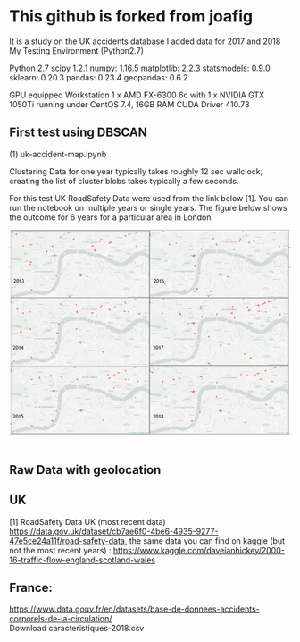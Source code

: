 # This github is forked from joafig

It is a study on the UK accidents database
I added data for 2017 and 2018 
My Testing Environment (Python2.7)

Python 2.7
scipy 1.2.1
numpy: 1.16.5
matplotlib: 2.2.3
statsmodels: 0.9.0
sklearn: 0.20.3
pandas: 0.23.4
geopandas: 0.6.2

GPU equipped Workstation 1 x AMD FX-6300 6c with 1 x NVIDIA GTX 1050Ti running under CentOS 7.4, 16GB RAM
CUDA Driver 410.73 

## First test using DBSCAN

(1) uk-accident-map.ipynb

Clustering Data for one year typically takes roughly 12 sec wallclock; creating the list of cluster blobs takes typically a few seconds.

For this test UK RoadSafety Data were used from the link below [1]. 
You can run the notebook on multiple years or single years. The figure below shows the outcome for 6 years for a particular area in London    

<img src="https://github.com/schoenemeyer/uk-accidents/blob/master/figures/6years-uk-acc.PNG" width="580"> <img> 




## Raw Data with geolocation

## UK 
[1] RoadSafety Data UK (most recent data)
https://data.gov.uk/dataset/cb7ae6f0-4be6-4935-9277-47e5ce24a11f/road-safety-data, the same data you can find on kaggle (but not the most recent years) : https://www.kaggle.com/daveianhickey/2000-16-traffic-flow-england-scotland-wales




## France: 
https://www.data.gouv.fr/en/datasets/base-de-donnees-accidents-corporels-de-la-circulation/    
Download caracteristiques-2018.csv





 
